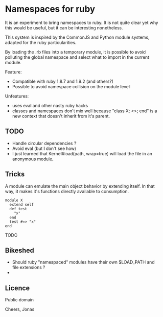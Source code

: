 Namespaces for ruby
===================

It is an experiment to bring namespaces to ruby. It is not quite clear yet
why this would be useful, but it can be interesting nonetheless.

This system is inspired by the CommonJS and Python module systems, adapted
for the ruby particularities.


By loading the .rb files into a temporary
module, it is possible to avoid polluting the global namespace and select what to import
in the current module.

Feature:

* Compatible with ruby 1.8.7 and 1.9.2 (and others?)
* Possible to avoid namespace collision on the module level

Unfeatures:

* uses eval and other nasty ruby hacks
* classes and namespaces don't mix well because "class X; <<here>>; end"
 is a new context that doesn't inherit from it's parent.

TODO
----

* Handle circular dependencies ?
* Avoid eval (but I don't see how)
* I just learned that Kernel#load(path, wrap=true) will load the file in
  an anonymous module.

Tricks
------

A module can emulate the main object behavior by extending itself. In that way,
it makes it's functions directly available to consumption.

    module X
      extend self
      def test
        "x"
      end
      test #=> "x"
    end

TODO

Bikeshed
--------

* Should ruby "namespaced" modules have their own $LOAD_PATH and file extensions ?
* 

Licence
-------

Public domain

Cheers,
  Jonas
